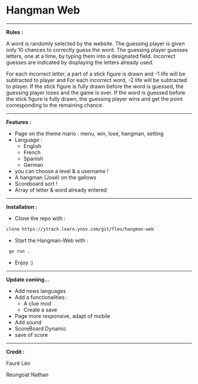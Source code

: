# Hangman Web

****

**Rules :**

A word is randomly selected by the website. The guessing player is given only 10 chances to correctly guess the word. 
The guessing player guesses letters, one at a time, by typing them into a designated field. 
Incorrect guesses are indicated by displaying the letters already used.

For each incorrect letter, a part of a stick figure is drawn and -1 life will be subtracted to player and For each incorrect word, -2 life will be subtracted to player.
If the stick figure is fully drawn before the word is guessed, the guessing player loses and the game is over.
If the word is guessed before the stick figure is fully drawn, the guessing player wins and get the point corresponding to the remaining chance.

****
 
**Features :**

- Page on the theme mario : menu, win, lose, hangman, setting
- Language :
  - English
  - French
  - Spanish
  - German
- you can choose a level & a username !
- A hangman (José) on the gallows 
- Scoreboard sort !
- Array of letter & word already entered

****

**Installation :**

- Clone the repo with : 

```bash 
clone https://ytrack.learn.ynov.com/git/fleo/hangman-web
```

- Start the Hangman-Web with :

```bash 
 go run .
```

- Enjoy :)

****

**Update coming...**

- Add news languages
- Add a functionalities :
    - A clue mod
    - Create a save
- Page more responsive, adapt of mobile
- Add sound
- ScoreBoard Dynamic
- save of score

****

**Credit :**

Fauré Léo

Reungoat Nathan
